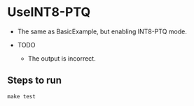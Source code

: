# UseINT8-PTQ

+ The same as BasicExample, but enabling INT8-PTQ mode.

+ TODO
  + The output is incorrect.

## Steps to run

```shell
make test
```
